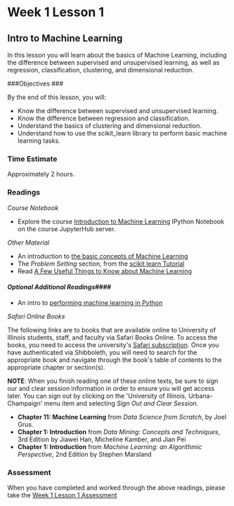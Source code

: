 # Week 1 Lesson 1 #
## Intro to Machine Learning ##

In this lesson you will learn about the basics of Machine Learning,
including the difference between supervised and unsupervised learning,
as well as regression, classification, clustering, and dimensional
reduction.

###Objectives ###

By the end of this lesson, you will:

- Know the difference between supervised and unsupervised learning.
- Know the difference between regression and classification.
- Understand the basics of clustering and dimensional reduction.
- Understand how to use the scikit_learn library to perform basic machine learning tasks.

### Time Estimate ###

Approximately 2 hours.

### Readings ####

_Course Notebook_
- Explore the course [Introduction to Machine Learning][intro2ml] IPython Notebook on the course JupyterHub server.

_Other Material_

- An introduction to [the basic concepts of Machine Learning](http://machinelearningmastery.com/basic-concepts-in-machine-learning/)
- The _Problem Setting_ section, from the [scikit learn Tutorial](http://scikit-learn.org/stable/tutorial/basic/tutorial.html#machine-learning-the-problem-setting)
- Read [A Few Useful Things to Know about Machine Learning](http://homes.cs.washington.edu/~pedrod/papers/cacm12.pdf)

#### *Optional Additional Readings*####

- An intro to [performing machine learning in Python](https://www.pythonprogramming.net/machine-learning-python-sklearn-intro/)

_Safari Online Books_

The following links are to books that are available online to University
of Illinois students, staff, and faculty via Safari Books Online. To
access the books, you need to access the university's [Safari
subscription][uiucsf]. Once you have authenticated via Shibboleth, you
will need to search for the appropriate book and navigate through the
book's table of contents to the appropriate chapter or section(s).

**NOTE**: When you finish reading one of these online texts, be sure to
sign our and clear session information in order to ensure you will get
access later. You can sign out by clicking on the 'University of
Illinois, Urbana-Champaign' menu item and selecting _Sign Out and Clear
Session_.

- **Chapter 11: Machine Learning** from _Data Science from Scratch_, by Joel Grus.
- **Chapter 1: Introduction** from _Data Mining: Concepts and Techniques_, 3rd Edition by Jiawei Han, Micheline Kamber, and Jian Pei
- **Chapter 1: Introduction** from _Machine Learning: an Algorithmic Perspective_, 2nd Edition by Stephen Marsland

### Assessment ###

When you have completed and worked through the above readings, please take the [Week 1 Lesson 1 Assessment](https://learn.illinois.edu/mod/quiz/view.php?id=1325218)

[intro2ml]: notebooks/intro2ml.ipynb
[uiucsf]: http://www.library.illinois.edu/proxy/go.php?url=http://proquest.safaribooksonline.com/?uicode=uiuc
